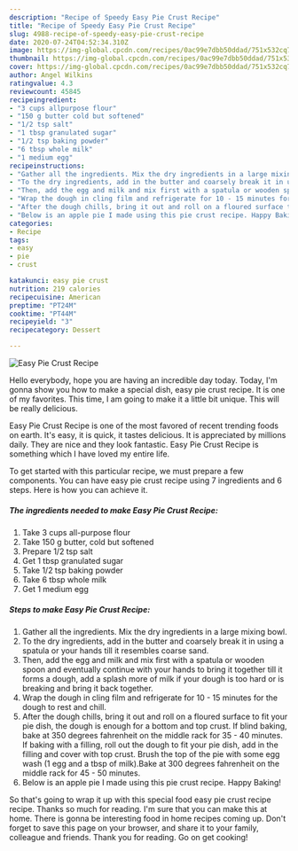 ```yaml
---
description: "Recipe of Speedy Easy Pie Crust Recipe"
title: "Recipe of Speedy Easy Pie Crust Recipe"
slug: 4988-recipe-of-speedy-easy-pie-crust-recipe
date: 2020-07-24T04:52:34.310Z
image: https://img-global.cpcdn.com/recipes/0ac99e7dbb50ddad/751x532cq70/easy-pie-crust-recipe-recipe-main-photo.jpg
thumbnail: https://img-global.cpcdn.com/recipes/0ac99e7dbb50ddad/751x532cq70/easy-pie-crust-recipe-recipe-main-photo.jpg
cover: https://img-global.cpcdn.com/recipes/0ac99e7dbb50ddad/751x532cq70/easy-pie-crust-recipe-recipe-main-photo.jpg
author: Angel Wilkins
ratingvalue: 4.3
reviewcount: 45845
recipeingredient:
- "3 cups allpurpose flour"
- "150 g butter cold but softened"
- "1/2 tsp salt"
- "1 tbsp granulated sugar"
- "1/2 tsp baking powder"
- "6 tbsp whole milk"
- "1 medium egg"
recipeinstructions:
- "Gather all the ingredients. Mix the dry ingredients in a large mixing bowl."
- "To the dry ingredients, add in the butter and coarsely break it in using a spatula or your hands till it resembles coarse sand."
- "Then, add the egg and milk and mix first with a spatula or wooden spoon and eventually continue with your hands to bring it together till it forms a dough, add a splash more of milk if your dough is too hard or is breaking and bring it back together."
- "Wrap the dough in cling film and refrigerate for 10 - 15 minutes for the dough to rest and chill."
- "After the dough chills, bring it out and roll on a floured surface to fit your pie dish, the dough is enough for a bottom and top crust. If blind baking, bake at 350 degrees fahrenheit on the middle rack for 35 - 40 minutes. If baking with a filling, roll out the dough to fit your pie dish, add in the filling and cover with top crust. Brush the top of the pie with some egg wash (1 egg and a tbsp of milk).Bake at 300 degrees fahrenheit on the middle rack for 45 - 50 minutes."
- "Below is an apple pie I made using this pie crust recipe. Happy Baking!"
categories:
- Recipe
tags:
- easy
- pie
- crust

katakunci: easy pie crust 
nutrition: 219 calories
recipecuisine: American
preptime: "PT24M"
cooktime: "PT44M"
recipeyield: "3"
recipecategory: Dessert

---
```



![Easy Pie Crust Recipe](https://img-global.cpcdn.com/recipes/0ac99e7dbb50ddad/751x532cq70/easy-pie-crust-recipe-recipe-main-photo.jpg)

Hello everybody, hope you are having an incredible day today. Today, I'm gonna show you how to make a special dish, easy pie crust recipe. It is one of my favorites. This time, I am going to make it a little bit unique. This will be really delicious.



Easy Pie Crust Recipe is one of the most favored of recent trending foods on earth. It's easy, it is quick, it tastes delicious. It is appreciated by millions daily. They are nice and they look fantastic. Easy Pie Crust Recipe is something which I have loved my entire life.


To get started with this particular recipe, we must prepare a few components. You can have easy pie crust recipe using 7 ingredients and 6 steps. Here is how you can achieve it.

<!--inarticleads1-->

##### The ingredients needed to make Easy Pie Crust Recipe:

1. Take 3 cups all-purpose flour
1. Take 150 g butter, cold but softened
1. Prepare 1/2 tsp salt
1. Get 1 tbsp granulated sugar
1. Take 1/2 tsp baking powder
1. Take 6 tbsp whole milk
1. Get 1 medium egg




<!--inarticleads2-->

##### Steps to make Easy Pie Crust Recipe:

1. Gather all the ingredients. Mix the dry ingredients in a large mixing bowl.
1. To the dry ingredients, add in the butter and coarsely break it in using a spatula or your hands till it resembles coarse sand.
1. Then, add the egg and milk and mix first with a spatula or wooden spoon and eventually continue with your hands to bring it together till it forms a dough, add a splash more of milk if your dough is too hard or is breaking and bring it back together.
1. Wrap the dough in cling film and refrigerate for 10 - 15 minutes for the dough to rest and chill.
1. After the dough chills, bring it out and roll on a floured surface to fit your pie dish, the dough is enough for a bottom and top crust. If blind baking, bake at 350 degrees fahrenheit on the middle rack for 35 - 40 minutes. If baking with a filling, roll out the dough to fit your pie dish, add in the filling and cover with top crust. Brush the top of the pie with some egg wash (1 egg and a tbsp of milk).Bake at 300 degrees fahrenheit on the middle rack for 45 - 50 minutes.
1. Below is an apple pie I made using this pie crust recipe. Happy Baking!




So that's going to wrap it up with this special food easy pie crust recipe recipe. Thanks so much for reading. I'm sure that you can make this at home. There is gonna be interesting food in home recipes coming up. Don't forget to save this page on your browser, and share it to your family, colleague and friends. Thank you for reading. Go on get cooking!
